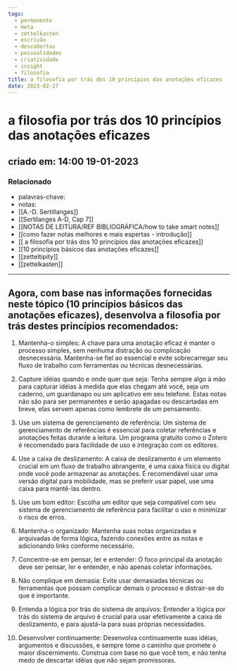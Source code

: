 ```yaml
---
tags:
  - permanente
  - meta
  - zettelkasten
  - escrivão
  - descobertas
  - pessoalidades
  - criatividade
  - insight
  - filosofia
title: a filosofia por trás dos 10 princípios das anotações eficazes
date: 2023-02-27
---
```


# a filosofia por trás dos 10 princípios das anotações eficazes

## criado em: 14:00 19-01-2023

### Relacionado

- palavras-chave:
- notas: 
- [[A.-D. Sertillanges]]
- [[Sertilanges A-D, Cap 7]]
- [[NOTAS DE LEITURA/REF BIBLIOGRÁFICA/how to take smart notes]]
- [[como fazer notas melhores e mais espertas - introdução]]
- [[ a filosofia por trás dos 10 princípios das anotações eficazes]]
- [[10 princípios básicos das anotações eficazes]]
- [[zetteltipity]]
- [[zettelkasten]]
---

## Agora, com base nas informações fornecidas neste tópico (10 princípios básicos das anotações eficazes), desenvolva a filosofia por trás destes princípios recomendados:

1. Mantenha-o simples: A chave para uma anotação eficaz é manter o processo simples, sem nenhuma distração ou complicação desnecessária. Mantenha-se fiel ao essencial e evite sobrecarregar seu fluxo de trabalho com ferramentas ou técnicas desnecessárias.
    
2. Capture idéias quando e onde quer que seja: Tenha sempre algo à mão para capturar idéias à medida que elas chegam até você, seja um caderno, um guardanapo ou um aplicativo em seu telefone. Estas notas não são para ser permanentes e serão apagadas ou descartadas em breve, elas servem apenas como lembrete de um pensamento.
    
3. Use um sistema de gerenciamento de referência: Um sistema de gerenciamento de referências é essencial para coletar referências e anotações feitas durante a leitura. Um programa gratuito como o Zotero é recomendado para facilidade de uso e integração com os editores.
    
4. Use a caixa de deslizamento: A caixa de deslizamento é um elemento crucial em um fluxo de trabalho abrangente, é uma caixa física ou digital onde você pode armazenar as anotações. É recomendável usar uma versão digital para mobilidade, mas se preferir usar papel, use uma caixa para mantê-las dentro.
    
5. Use um bom editor: Escolha um editor que seja compatível com seu sistema de gerenciamento de referência para facilitar o uso e minimizar o risco de erros.
    
6. Mantenha-o organizado: Mantenha suas notas organizadas e arquivadas de forma lógica, fazendo conexões entre as notas e adicionando links conforme necessário.
    
7. Concentre-se em pensar, ler e entender: O foco principal da anotação deve ser pensar, ler e entender, e não apenas coletar informações.
    
8. Não complique em demasia: Evite usar demasiadas técnicas ou ferramentas que possam complicar demais o processo e distrair-se do que é importante.
    
9. Entenda a lógica por trás do sistema de arquivos: Entender a lógica por trás do sistema de arquivo é crucial para usar efetivamente a caixa de deslizamento, e para ajustá-la para suas próprias necessidades.
    
10. Desenvolver continuamente: Desenvolva continuamente suas idéias, argumentos e discussões, e sempre tome o caminho que promete o maior discernimento. Construa com base no que você tem, e não tenha medo de descartar idéias que não sejam promissoras.
